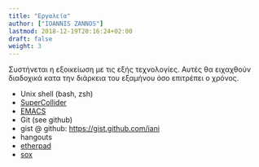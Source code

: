 ```yaml
---
title: "Εργαλεία"
author: ["IOANNIS ZANNOS"]
lastmod: 2018-12-19T20:16:24+02:00
draft: false
weight: 3
---
```


Συστήνεται η εξοικείωση με τις εξής τεχνολογίες. Αυτές θα ειχαχθούν διαδοχικά κατα την διάρκεια του εξαμήνου όσο επιτρέπει ο χρόνος.

-   Unix shell (bash, zsh)
-   [SuperCollider](https://supercollider.github.io/)
-   [EMACS](https://www.gnu.org/software/emacs/manual/html%5Fnode/emacs/Intro.html)
-   Git (see github)
-   gist @ github: <https://gist.github.com/iani>
-   hangouts
-   [etherpad](http://etherpad.org/)
-   [sox](http://sox.sourceforge.net/)
